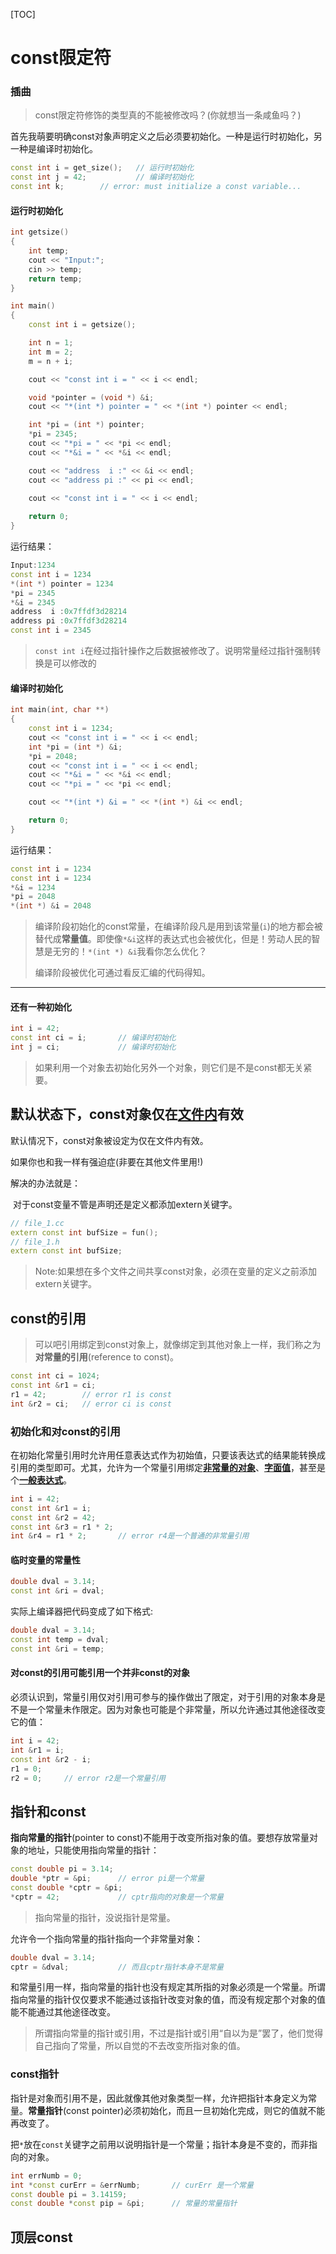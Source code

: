[TOC]

# const限定符

### 插曲

> const限定符修饰的类型真的不能被修改吗？(你就想当一条咸鱼吗？)

首先我萌要明确const对象声明定义之后必须要初始化。一种是运行时初始化，另一种是编译时初始化。

```cpp
const int i = get_size();	// 运行时初始化
const int j = 42;			// 编译时初始化
const int k;		// error: must initialize a const variable...
```

#### 运行时初始化

```cpp
int getsize()
{
    int temp;
    cout << "Input:";
    cin >> temp;
    return temp;
}

int main()
{
	const int i = getsize();

    int n = 1;
    int m = 2;
    m = n + i;

    cout << "const int i = " << i << endl;

    void *pointer = (void *) &i;
    cout << "*(int *) pointer = " << *(int *) pointer << endl;

    int *pi = (int *) pointer;
    *pi = 2345;
    cout << "*pi = " << *pi << endl;
    cout << "*&i = " << *&i << endl;

    cout << "address  i :" << &i << endl;
    cout << "address pi :" << pi << endl;

    cout << "const int i = " << i << endl;
    
    return 0;
}

```

运行结果：

```cpp
Input:1234
const int i = 1234
*(int *) pointer = 1234
*pi = 2345
*&i = 2345
address  i :0x7ffdf3d28214
address pi :0x7ffdf3d28214
const int i = 2345
```

> `const int i`在经过指针操作之后数据被修改了。说明常量经过指针强制转换是可以修改的

#### 编译时初始化

```cpp
int main(int, char **)
{
    const int i = 1234;
    cout << "const int i = " << i << endl;
    int *pi = (int *) &i;
    *pi = 2048;
    cout << "const int i = " << i << endl;
    cout << "*&i = " << *&i << endl;
    cout << "*pi = " << *pi << endl;

    cout << "*(int *) &i = " << *(int *) &i << endl;

    return 0;
}
```

运行结果：

```cpp
const int i = 1234
const int i = 1234
*&i = 1234
*pi = 2048
*(int *) &i = 2048
```

> 编译阶段初始化的const常量，在编译阶段凡是用到该常量(`i`)的地方都会被替代成**常量值**。即使像`*&i`这样的表达式也会被优化，但是！劳动人民的智慧是无穷的！`*(int *) &i`我看你怎么优化？
>
> 编译阶段被优化可通过看反汇编的代码得知。

------

#### 还有一种初始化

``` cpp
int i = 42;
const int ci = i;		// 编译时初始化
int j = ci;				// 编译时初始化
```

> 如果利用一个对象去初始化另外一个对象，则它们是不是const都无关紧要。

## 默认状态下，const对象仅在<u>文件内</u>有效

默认情况下，const对象被设定为仅在文件内有效。

如果你也和我一样有强迫症(非要在其他文件里用!)

解决的办法就是：

​		对于const变量不管是声明还是定义都添加extern关键字。

```cpp
// file_1.cc
extern const int bufSize = fun();
// file_1.h
extern const int bufSize;
```

> Note:如果想在多个文件之间共享const对象，必须在变量的定义之前添加extern关键字。

## const的引用

> 可以吧引用绑定到const对象上，就像绑定到其他对象上一样，我们称之为**对常量的引用**(reference to const)。

```cpp
const int ci = 1024;
const int &r1 = ci;
r1 = 42;		// error r1 is const
int &r2 = ci;	// error ci is const
```

### 初始化和对const的引用

在初始化常量引用时允许用任意表达式作为初始值，只要该表达式的结果能转换成引用的类型即可。尤其，允许为一个常量引用绑定<u>**非常量的对象**</u>、<u>**字面值**</u>，甚至是个<u>**一般表达式**</u>。

```cpp
int i = 42;
const int &r1 = i;
const int &r2 = 42;
const int &r3 = r1 * 2;
int &r4 = r1 * 2;		// error r4是一个普通的非常量引用
```

#### 临时变量的常量性

```cpp
double dval = 3.14;
const int &ri = dval;
```

实际上编译器把代码变成了如下格式:

```cpp
double dval = 3.14;
const int temp = dval;
const int &ri = temp;
```

#### 对const的引用可能引用一个并非const的对象

必须认识到，常量引用仅对引用可参与的操作做出了限定，对于引用的对象本身是不是一个常量未作限定。因为对象也可能是个非常量，所以允许通过其他途径改变它的值：

```cpp
int i = 42;
int &r1 = i;
const int &r2 - i;
r1 = 0;
r2 = 0;		// error r2是一个常量引用
```

## 指针和const

**指向常量的指针**(pointer to const)不能用于改变所指对象的值。要想存放常量对象的地址，只能使用指向常量的指针：

```cpp
const double pi = 3.14;
double *ptr = &pi;		// error pi是一个常量
const double *cptr = &pi;
*cptr = 42;				// cptr指向的对象是一个常量
```

> 指向常量的指针，没说指针是常量。

允许令一个指向常量的指针指向一个非常量对象：

```cpp
double dval = 3.14;
cptr = &dval;			// 而且cptr指针本身不是常量
```

和常量引用一样，指向常量的指针也没有规定其所指的对象必须是一个常量。所谓指向常量的指针仅仅要求不能通过该指针改变对象的值，而没有规定那个对象的值能不能通过其他途径改变。

>所谓指向常量的指针或引用，不过是指针或引用“自以为是”罢了，他们觉得自己指向了常量，所以自觉的不去改变所指对象的值。

### const指针

指针是对象而引用不是，因此就像其他对象类型一样，允许把指针本身定义为常量。**常量指针**(const pointer)必须初始化，而且一旦初始化完成，则它的值就不能再改变了。

把`*`放在`const`关键字之前用以说明指针是一个常量；指针本身是不变的，而非指向的对象。

```cpp
int errNumb = 0;
int *const curErr = &errNumb;		// curErr 是一个常量
const double pi = 3.14159;
const double *const pip = &pi;		// 常量的常量指针
```

## 顶层const
